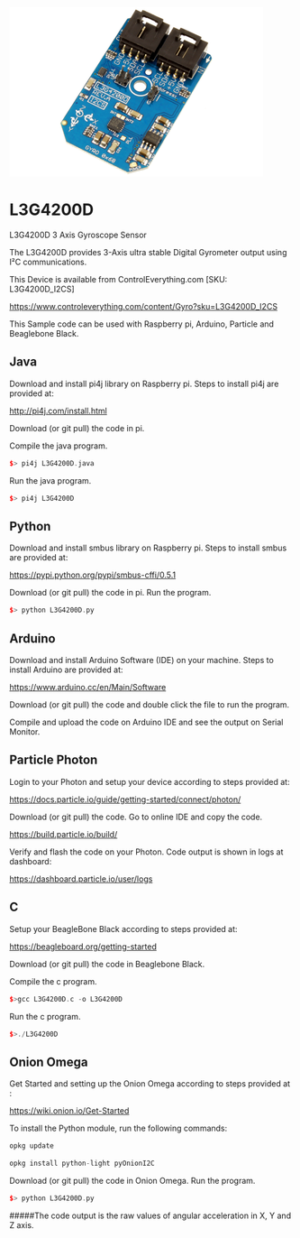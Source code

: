 [![L3G4200D](L3G4200D_I2CS.png)](https://www.controleverything.com/content/Gyro?sku=L3G4200D_I2CS)
# L3G4200D
L3G4200D 3 Axis Gyroscope Sensor

The L3G4200D provides 3-Axis ultra stable Digital Gyrometer output using I²C communications.

This Device is available from ControlEverything.com [SKU: L3G4200D_I2CS]

https://www.controleverything.com/content/Gyro?sku=L3G4200D_I2CS

This Sample code can be used with Raspberry pi, Arduino, Particle and Beaglebone Black.

## Java
Download and install pi4j library on Raspberry pi. Steps to install pi4j are provided at:

http://pi4j.com/install.html

Download (or git pull) the code in pi.

Compile the java program.
```cpp
$> pi4j L3G4200D.java
```

Run the java program.
```cpp
$> pi4j L3G4200D
```

## Python
Download and install smbus library on Raspberry pi. Steps to install smbus are provided at:

https://pypi.python.org/pypi/smbus-cffi/0.5.1

Download (or git pull) the code in pi. Run the program.

```cpp
$> python L3G4200D.py
```

## Arduino
Download and install Arduino Software (IDE) on your machine. Steps to install Arduino are provided at:

https://www.arduino.cc/en/Main/Software

Download (or git pull) the code and double click the file to run the program.

Compile and upload the code on Arduino IDE and see the output on Serial Monitor.


## Particle Photon

Login to your Photon and setup your device according to steps provided at:

https://docs.particle.io/guide/getting-started/connect/photon/

Download (or git pull) the code. Go to online IDE and copy the code.

https://build.particle.io/build/

Verify and flash the code on your Photon. Code output is shown in logs at dashboard:

https://dashboard.particle.io/user/logs


## C

Setup your BeagleBone Black according to steps provided at:

https://beagleboard.org/getting-started

Download (or git pull) the code in Beaglebone Black.

Compile the c program.
```cpp
$>gcc L3G4200D.c -o L3G4200D
```
Run the c program.
```cpp
$>./L3G4200D
```

## Onion Omega

Get Started and setting up the Onion Omega according to steps provided at :

https://wiki.onion.io/Get-Started

To install the Python module, run the following commands:
```cpp
opkg update
```
```cpp
opkg install python-light pyOnionI2C
```

Download (or git pull) the code in Onion Omega. Run the program.

```cpp
$> python L3G4200D.py
```
#####The code output is the raw values of angular acceleration in X, Y and Z axis.
